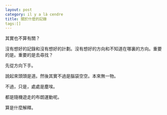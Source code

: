 ```yaml
---
layout: post
category: il y a là cendre
title: 關於什麼的記錄
tags:[]
---
```


其實也不算有關？

沒有想好的記錄和沒有想好的計劃。沒有想好的方向和不知道在哪裏的方向。重要的是。重要的是去尋找？

先從方向下手。

說起來頭頭是道。然後其實不過是腦袋空空。本來無一物。

不過，只是，處處是塵埃。

都是隨機遊走的布朗運動呢。

算是什麼解釋。


<!-- more -->
